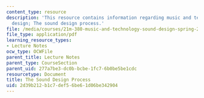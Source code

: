 ```yaml
---
content_type: resource
description: 'This resource contains information regarding music and technology: Sound
  design; The sound design process.'
file: /media/courses/21m-380-music-and-technology-sound-design-spring-2016/2d39b212b1c7def56be61d06be342904_MIT21M_380S16_Lec02.pdf
file_type: application/pdf
learning_resource_types:
- Lecture Notes
ocw_type: OCWFile
parent_title: Lecture Notes
parent_type: CourseSection
parent_uid: 277a7be3-dc0b-bcbe-1fc7-6b0be5be1cdc
resourcetype: Document
title: The Sound Design Process
uid: 2d39b212-b1c7-def5-6be6-1d06be342904
---
```

